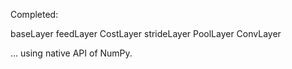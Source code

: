 Completed:

baseLayer
feedLayer
CostLayer
strideLayer
PoolLayer
ConvLayer

... using native API of NumPy.

